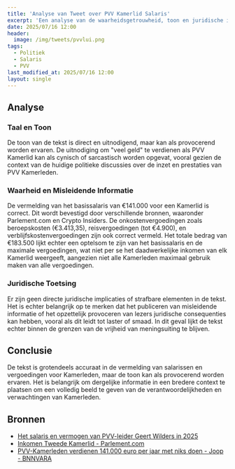 ```yaml
---
title: 'Analyse van Tweet over PVV Kamerlid Salaris'
excerpt: 'Een analyse van de waarheidsgetrouwheid, toon en juridische implicaties van een tweet over het salaris van PVV Kamerleden.'
date: 2025/07/16 12:00
header:
  image: /img/tweets/pvvlui.png
tags:
  - Politiek
  - Salaris
  - PVV
last_modified_at: 2025/07/16 12:00
layout: single
---
```


## Analyse

### Taal en Toon
De toon van de tekst is direct en uitnodigend, maar kan als provocerend worden ervaren. De uitnodiging om "veel geld" te verdienen als PVV Kamerlid kan als cynisch of sarcastisch worden opgevat, vooral gezien de context van de huidige politieke discussies over de inzet en prestaties van PVV Kamerleden.

### Waarheid en Misleidende Informatie
De vermelding van het basissalaris van €141.000 voor een Kamerlid is correct. Dit wordt bevestigd door verschillende bronnen, waaronder Parlement.com en Crypto Insiders. De onkostenvergoedingen zoals beroepskosten (€3.413,35), reisvergoedingen (tot €4.900), en verblijfskostenvergoedingen zijn ook correct vermeld. Het totale bedrag van €183.500 lijkt echter een optelsom te zijn van het basissalaris en de maximale vergoedingen, wat niet per se het daadwerkelijke inkomen van elk Kamerlid weergeeft, aangezien niet alle Kamerleden maximaal gebruik maken van alle vergoedingen.

### Juridische Toetsing
Er zijn geen directe juridische implicaties of strafbare elementen in de tekst. Het is echter belangrijk op te merken dat het publiceren van misleidende informatie of het opzettelijk provoceren van lezers juridische consequenties kan hebben, vooral als dit leidt tot laster of smaad. In dit geval lijkt de tekst echter binnen de grenzen van de vrijheid van meningsuiting te blijven.

## Conclusie
De tekst is grotendeels accuraat in de vermelding van salarissen en vergoedingen voor Kamerleden, maar de toon kan als provocerend worden ervaren. Het is belangrijk om dergelijke informatie in een bredere context te plaatsen om een volledig beeld te geven van de verantwoordelijkheden en verwachtingen van Kamerleden.

## Bronnen
* [Het salaris en vermogen van PVV-leider Geert Wilders in 2025](https://www.crypto-insiders.nl/nieuws/finance/het-salaris-en-vermogen-van-pvv-leider-geert-wilders-in-2025/)
* [Inkomen Tweede Kamerlid - Parlement.com](https://www.parlement.com/id/vh8lnhrrs0qo/inkomen_tweede_kamerlid)
* [PVV-Kamerleden verdienen 141.000 euro per jaar met niks doen - Joop - BNNVARA](https://www.bnnvara.nl/joop/artikelen/pvv-kamerleden-verdienen-141000-euro-per-jaar-met-niks-doen)
